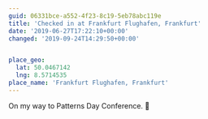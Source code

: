 ```yaml
---
guid: 06331bce-a552-4f23-8c19-5eb78abc119e
title: 'Checked in at Frankfurt Flughafen, Frankfurt'
date: '2019-06-27T17:22:10+00:00'
changed: '2019-09-24T14:29:50+00:00'


place_geo:
  lat: 50.0467142
  lng: 8.5714535
place_name: 'Frankfurt Flughafen, Frankfurt'
---
```


On my way to Patterns Day Conference. 🎉
